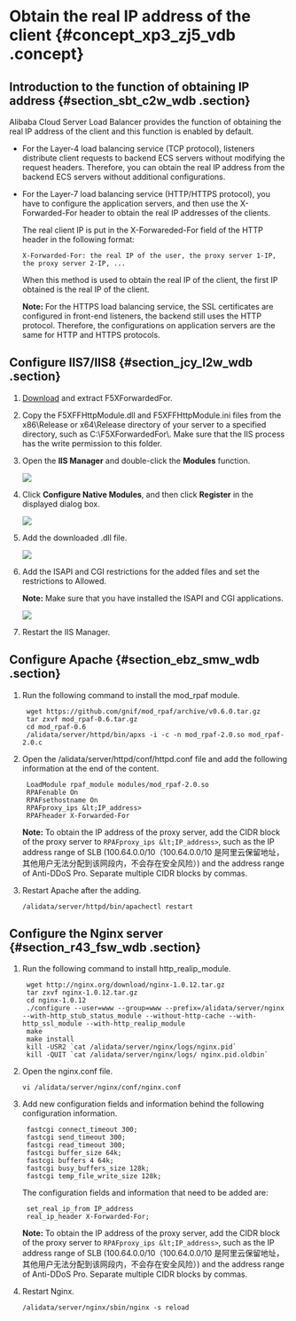 # Obtain the real IP address of the client {#concept_xp3_zj5_vdb .concept}

## Introduction to the function of obtaining IP address {#section_sbt_c2w_wdb .section}

Alibaba Cloud Server Load Balancer provides the function of obtaining the real IP address of the client and this function is enabled by default.

-   For the Layer-4 load balancing service \(TCP protocol\), listeners distribute client requests to backend ECS servers without modifying the request headers. Therefore, you can obtain the real IP address from the backend ECS servers without additional configurations.
-   For the Layer-7 load balancing service \(HTTP/HTTPS protocol\), you have to configure the application servers, and then use the X-Forwarded-For header to obtain the real IP addresses of the clients.

    The real client IP is put in the X-Forwareded-For field of the HTTP header in the following format:

    ```
    X-Forwarded-For: the real IP of the user, the proxy server 1-IP, the proxy server 2-IP, ...
    ```

    When this method is used to obtain the real IP of the client, the first IP obtained is the real IP of the client.

    **Note:** For the HTTPS load balancing service, the SSL certificates are configured in front-end listeners, the backend still uses the HTTP protocol. Therefore, the configurations on application servers are the same for HTTP and HTTPS protocols.


## Configure IIS7/IIS8 {#section_jcy_l2w_wdb .section}

1.  [Download](https://img.alicdn.com/tfscom/TB1R64PLVXXXXaaXVXXXXXXXXXX.rar?spm=a2c4g.11186623.2.5.z475ev&file=TB1R64PLVXXXXaaXVXXXXXXXXXX.rar) and extract F5XForwardedFor.
2.  Copy the F5XFFHttpModule.dll and F5XFFHttpModule.ini files from the x86\\Release or x64\\Release directory of your server to a specified directory, such as C:\\F5XForwardedFor\\. Make sure that the IIS process has the write permission to this folder.
3.  Open the **IIS Manager** and double-click the **Modules** function.

    ![](http://static-aliyun-doc.oss-cn-hangzhou.aliyuncs.com/assets/img/4171/15382791543132_en-US.png)

4.  Click **Configure Native Modules**, and then click **Register** in the displayed dialog box.

    ![](http://static-aliyun-doc.oss-cn-hangzhou.aliyuncs.com/assets/img/4171/15382791543133_en-US.png)

5.  Add the downloaded .dll file.

    ![](http://static-aliyun-doc.oss-cn-hangzhou.aliyuncs.com/assets/img/4171/15382791543135_en-US.png)

6.  Add the ISAPI and CGI restrictions for the added files and set the restrictions to Allowed.

    **Note:** Make sure that you have installed the ISAPI and CGI applications.

    ![](http://static-aliyun-doc.oss-cn-hangzhou.aliyuncs.com/assets/img/4171/15382791543136_en-US.png)

7.  Restart the IIS Manager.

## Configure Apache {#section_ebz_smw_wdb .section}

1.  Run the following command to install the mod\_rpaf module.

    ```
     wget https://github.com/gnif/mod_rpaf/archive/v0.6.0.tar.gz
     tar zxvf mod_rpaf-0.6.tar.gz
     cd mod_rpaf-0.6
     /alidata/server/httpd/bin/apxs -i -c -n mod_rpaf-2.0.so mod_rpaf-2.0.c
    ```

2.  Open the /alidata/server/httpd/conf/httpd.conf file and add the following information at the end of the content.

    ```
     LoadModule rpaf_module modules/mod_rpaf-2.0.so
     RPAFenable On
     RPAFsethostname On
     RPAFproxy_ips &lt;IP_address>
     RPAFheader X-Forwarded-For
    ```

    **Note:** To obtain the IP address of the proxy server, add the CIDR block of the proxy server to `RPAFproxy_ips &lt;IP_address>`, such as the IP address range of SLB \(100.64.0.0/10（100.64.0.0/10 是阿里云保留地址，其他用户无法分配到该网段内，不会存在安全风险）\) and the address range of Anti-DDoS Pro. Separate multiple CIDR blocks by commas.

3.  Restart Apache after the adding.

    ```
    /alidata/server/httpd/bin/apachectl restart
    ```


## Configure the Nginx server {#section_r43_fsw_wdb .section}

1.  Run the following command to install http\_realip\_module.

    ```
     wget http://nginx.org/download/nginx-1.0.12.tar.gz
     tar zxvf nginx-1.0.12.tar.gz
     cd nginx-1.0.12
     ./configure --user=www --group=www --prefix=/alidata/server/nginx --with-http_stub_status_module --without-http-cache --with-http_ssl_module --with-http_realip_module
     make
     make install
     kill -USR2 `cat /alidata/server/nginx/logs/nginx.pid`
     kill -QUIT `cat /alidata/server/nginx/logs/ nginx.pid.oldbin`
    ```

2.  Open the nginx.conf file.

    ```
    vi /alidata/server/nginx/conf/nginx.conf
    ```

3.  Add new configuration fields and information behind the following configuration information.

    ```
     fastcgi connect_timeout 300;
     fastcgi send_timeout 300;
     fastcgi read_timeout 300;
     fastcgi buffer_size 64k;
     fastcgi buffers 4 64k;
     fastcgi busy_buffers_size 128k;
     fastcgi temp_file_write_size 128k;
    ```

    The configuration fields and information that need to be added are:

    ```
     set_real_ip_from IP_address
     real_ip_header X-Forwarded-For;
    ```

    **Note:** To obtain the IP address of the proxy server, add the CIDR block of the proxy server to `RPAFproxy_ips &lt;IP_address>`, such as the IP address range of SLB \(100.64.0.0/10（100.64.0.0/10 是阿里云保留地址，其他用户无法分配到该网段内，不会存在安全风险）\) and the address range of Anti-DDoS Pro. Separate multiple CIDR blocks by commas.

4.  Restart Nginx.

    ```
    /alidata/server/nginx/sbin/nginx -s reload
    ```


